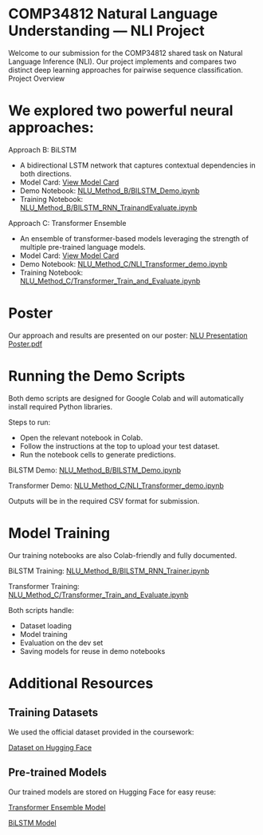 # COMP34812 Natural Language Understanding — NLI Project

Welcome to our submission for the COMP34812 shared task on Natural Language Inference (NLI).
Our project implements and compares two distinct deep learning approaches for pairwise sequence classification.
Project Overview

# We explored two powerful neural approaches:
Approach B: BiLSTM
- A bidirectional LSTM network that captures contextual dependencies in both directions.
- Model Card: [View Model Card](/NLU_Method_B/my_model_card.md)
- Demo Notebook: [NLU_Method_B/BILSTM_Demo.ipynb](/NLU_Method_B/BILSTM_Demo.ipynb)
- Training Notebook: [NLU_Method_B/BILSTM_RNN_TrainandEvaluate.ipynb](/NLU_Method_B/BILSTM_RNN_TrainandEvaluate.ipynb)

Approach C: Transformer Ensemble
- An ensemble of transformer-based models leveraging the strength of multiple pre-trained language models.
- Model Card: [View Model Card](/NLU_Method_C/my_model_card.md)
- Demo Notebook: [NLU_Method_C/NLI_Transformer_demo.ipynb](/NLU_Method_C/NLI_Transformer_demo.ipynb)
- Training Notebook: [NLU_Method_C/Transformer_Train_and_Evaluate.ipynb](/NLU_Method_C/Transformer_Train_and_Evaluate.ipynb)

# Poster

Our approach and results are presented on our poster: [NLU Presentation Poster.pdf](./NLU%20Presentation%20Poster.pdf)

# Running the Demo Scripts

Both demo scripts are designed for Google Colab and will automatically install required Python libraries.

Steps to run:
- Open the relevant notebook in Colab.
- Follow the instructions at the top to upload your test dataset.
- Run the notebook cells to generate predictions.

BiLSTM Demo: [NLU_Method_B/BILSTM_Demo.ipynb](/NLU_Method_B/BILSTM_Demo.ipynb)

Transformer Demo: [NLU_Method_C/NLI_Transformer_demo.ipynb](/NLU_Method_C/NLI_Transformer_demo.ipynb)


Outputs will be in the required CSV format for submission.

# Model Training

Our training notebooks are also Colab-friendly and fully documented.

BiLSTM Training: [NLU_Method_B/BILSTM_RNN_Trainer.ipynb](/NLU_Method_B/BILSTM_RNN_Trainer.ipynb)

Transformer Training: [NLU_Method_C/Transformer_Train_and_Evaluate.ipynb](/NLU_Method_C/Transformer_Train_and_Evaluate.ipynb)

Both scripts handle:
- Dataset loading
- Model training
- Evaluation on the dev set
- Saving models for reuse in demo notebooks

# Additional Resources
## Training Datasets

We used the official dataset provided in the coursework:

[Dataset on Hugging Face](https://huggingface.co/datasets/aap9002/NLU-Coursework)

## Pre-trained Models

Our trained models are stored on Hugging Face for easy reuse:

[Transformer Ensemble Model](https://huggingface.co/aap9002/NLI-Transformer-Ensemble-Model)

[BiLSTM Model](https://huggingface.co/aap9002/NLI-BILSTM)
